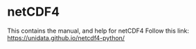 # netCDF4
This contains the manual, and help for netCDF4
Follow this link:
https://unidata.github.io/netcdf4-python/
